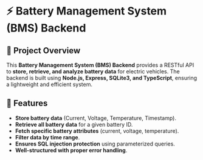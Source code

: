 # ⚡ Battery Management System (BMS) Backend

## 📌 Project Overview
This **Battery Management System (BMS) Backend** provides a RESTful API to **store, retrieve, and analyze battery data** for electric vehicles. The backend is built using **Node.js, Express, SQLite3, and TypeScript**, ensuring a lightweight and efficient system.

## 🚀 Features
- **Store battery data** (Current, Voltage, Temperature, Timestamp).
- **Retrieve all battery data** for a given battery ID.
- **Fetch specific battery attributes** (current, voltage, temperature).
- **Filter data by time range**.
- **Ensures SQL injection protection** using parameterized queries.
- **Well-structured with proper error handling**.

